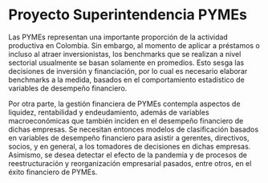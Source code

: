 # Proyecto Superintendencia PYMEs 

Las PYMEs representan una importante proporción de la actividad productiva en Colombia. 
Sin embargo, al momento de aplicar a préstamos o incluso al atraer inversionistas, los 
benchmarks que se realizan a nivel sectorial usualmente se basan solamente en promedios. 
Esto sesga las decisiones de inversión y financiación, por lo cual es necesario elaborar 
benchmarks a la medida, basados en el comportamiento estadístico de variables de 
desempeño financiero. 


Por otra parte, la gestión financiera de PYMEs contempla aspectos de liquidez, rentabilidad 
y endeudamiento, además de variables macroeconómicas que también inciden en el 
desempeño financiero de dichas empresas. Se necesitan entonces modelos de clasificación 
basados en variables de desempeño financiero para asistir a gerentes, directivos, socios, y 
en general, a los tomadores de decisiones en dichas empresas. Asimismo, se desea detectar 
el efecto de la pandemia y de procesos de reestructuración y reorganización empresarial 
pasados, entre otros, en el éxito financiero de PYMEs. 

```{tableofcontents}
```

